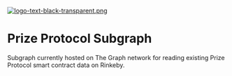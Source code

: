 [![logo-text-black-transparent.png](https://i.postimg.cc/1Xg8kTVK/logo-text-black-transparent.png)](https://postimg.cc/tnjRPB51)

# Prize Protocol Subgraph
Subgraph currently hosted on The Graph network for reading existing Prize Protocol smart contract data on Rinkeby.
